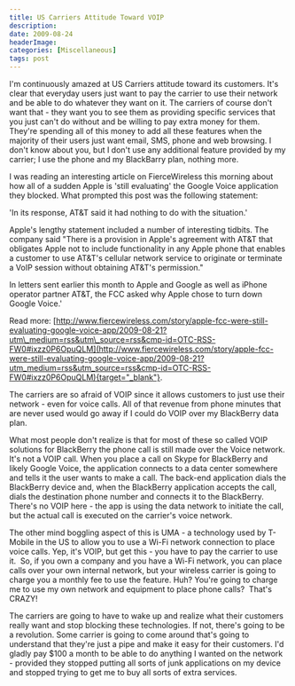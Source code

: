```yaml
---
title: US Carriers Attitude Toward VOIP
description: 
date: 2009-08-24
headerImage: 
categories: [Miscellaneous]
tags: post
---
```


I'm continuously amazed at US Carriers attitude toward its customers. It's clear that everyday users just want to pay the carrier to use their network and be able to do whatever they want on it. The carriers of course don't want that - they want you to see them as providing specific services that you just can't do without and be willing to pay extra money for them. They're spending all of this money to add all these features when the majority of their users just want email, SMS, phone and web browsing. I don't know about you, but I don't use any additional feature provided by my carrier; I use the phone and my BlackBarry plan, nothing more.

I was reading an interesting article on FierceWireless this morning about how all of a sudden Apple is 'still evaluating' the Google Voice application they blocked. What prompted this post was the following statement:

'In its response, AT&T said it had nothing to do with the situation.'

Apple's lengthy statement included a number of interesting tidbits. The company said "There is a provision in Apple's agreement with AT&T that obligates Apple not to include functionality in any Apple phone that enables a customer to use AT&T's cellular network service to originate or terminate a VoIP session without obtaining AT&T's permission."

In letters sent earlier this month to Apple and Google as well as iPhone operator partner AT&T, the FCC asked why Apple chose to turn down Google Voice.'

Read more: [http://www.fiercewireless.com/story/apple-fcc-were-still-evaluating-google-voice-app/2009-08-21?utm\_medium=rss&utm\_source=rss&cmp-id=OTC-RSS-FW0#ixzz0P6OpuQLM](http://www.fiercewireless.com/story/apple-fcc-were-still-evaluating-google-voice-app/2009-08-21?utm_medium=rss&utm_source=rss&cmp-id=OTC-RSS-FW0#ixzz0P6OpuQLM){target="_blank"}.

The carriers are so afraid of VOIP since it allows customers to just use their network - even for voice calls. All of that revenue from phone minutes that are never used would go away if I could do VOIP over my BlackBerry data plan.

What most people don't realize is that for most of these so called VOIP solutions for BlackBerry the phone call is still made over the Voice network. It's not a VOIP call. When you place a call on Skype for BlackBerry and likely Google Voice, the application connects to a data center somewhere and tells it the user wants to make a call. The back-end application dials the BlackBerry device and, when the BlackBerry application accepts the call, dials the destination phone number and connects it to the BlackBerry. There's no VOIP here - the app is using the data network to initiate the call, but the actual call is executed on the carrier's voice network.

The other mind boggling aspect of this is UMA - a technology used by T-Mobile in the US to allow you to use a Wi-Fi network connection to place voice calls. Yep, it's VOIP, but get this - you have to pay the carrier to use it.  So, if you own a company and you have a Wi-Fi network, you can place calls over your own internal network, but your wireless carrier is going to charge you a monthly fee to use the feature. Huh? You're going to charge me to use my own network and equipment to place phone calls?  That's CRAZY!

The carriers are going to have to wake up and realize what their customers really want and stop blocking these technologies. If not, there's going to be a revolution. Some carrier is going to come around that's going to understand that they're just a pipe and make it easy for their customers. I'd gladly pay $100 a month to be able to do anything I wanted on the network - provided they stopped putting all sorts of junk applications on my device and stopped trying to get me to buy all sorts of extra services.